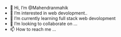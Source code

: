 - 👋 Hi, I’m @Mahendranmahik
- 👀 I’m interested in web devolopment..
- 🌱 I’m currently learning full stack web devolopment
- 💞️ I’m looking to collaborate on ...
- 📫 How to reach me ...

<!---
Mahendranmahik/Mahendranmahik is a ✨ special ✨ repository because its `README.md` (this file) appears on your GitHub profile.
You can click the Preview link to take a look at your changes.
--->
